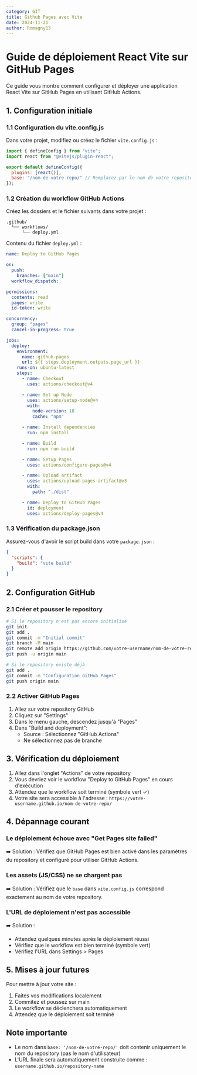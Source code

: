 ```yaml
---
category: GIT
title: Github Pages avec Vite
date: 2024-11-21
author: Romagny13
---
```


# Guide de déploiement React Vite sur GitHub Pages

Ce guide vous montre comment configurer et déployer une application React Vite sur GitHub Pages en utilisant GitHub Actions.

## 1. Configuration initiale

### 1.1 Configuration du vite.config.js

Dans votre projet, modifiez ou créez le fichier `vite.config.js` :

```js
import { defineConfig } from "vite";
import react from "@vitejs/plugin-react";

export default defineConfig({
  plugins: [react()],
  base: "/nom-de-votre-repo/" // Remplacez par le nom de votre repository
});
```

### 1.2 Création du workflow GitHub Actions

Créez les dossiers et le fichier suivants dans votre projet :

```
.github/
  └── workflows/
      └── deploy.yml
```

Contenu du fichier `deploy.yml` :

```yaml
name: Deploy to GitHub Pages

on:
  push:
    branches: ["main"]
  workflow_dispatch:

permissions:
  contents: read
  pages: write
  id-token: write

concurrency:
  group: "pages"
  cancel-in-progress: true

jobs:
  deploy:
    environment:
      name: github-pages
      url: ${{ steps.deployment.outputs.page_url }}
    runs-on: ubuntu-latest
    steps:
      - name: Checkout
        uses: actions/checkout@v4

      - name: Set up Node
        uses: actions/setup-node@v4
        with:
          node-version: 18
          cache: "npm"

      - name: Install dependencies
        run: npm install

      - name: Build
        run: npm run build

      - name: Setup Pages
        uses: actions/configure-pages@v4

      - name: Upload artifact
        uses: actions/upload-pages-artifact@v3
        with:
          path: "./dist"

      - name: Deploy to GitHub Pages
        id: deployment
        uses: actions/deploy-pages@v4
```

### 1.3 Vérification du package.json

Assurez-vous d'avoir le script build dans votre `package.json` :

```json
{
  "scripts": {
    "build": "vite build"
  }
}
```

## 2. Configuration GitHub

### 2.1 Créer et pousser le repository

```bash
# Si le repository n'est pas encore initialisé
git init
git add .
git commit -m "Initial commit"
git branch -M main
git remote add origin https://github.com/votre-username/nom-de-votre-repo.git
git push -u origin main

# Si le repository existe déjà
git add .
git commit -m "Configuration GitHub Pages"
git push origin main
```

### 2.2 Activer GitHub Pages

1. Allez sur votre repository GitHub
2. Cliquez sur "Settings"
3. Dans le menu gauche, descendez jusqu'à "Pages"
4. Dans "Build and deployment":
   - Source : Sélectionnez "GitHub Actions"
   - Ne sélectionnez pas de branche

## 3. Vérification du déploiement

1. Allez dans l'onglet "Actions" de votre repository
2. Vous devriez voir le workflow "Deploy to GitHub Pages" en cours d'exécution
3. Attendez que le workflow soit terminé (symbole vert ✓)
4. Votre site sera accessible à l'adresse : `https://votre-username.github.io/nom-de-votre-repo/`

## 4. Dépannage courant

### Le déploiement échoue avec "Get Pages site failed"

➡️ Solution : Vérifiez que GitHub Pages est bien activé dans les paramètres du repository et configuré pour utiliser GitHub Actions.

### Les assets (JS/CSS) ne se chargent pas

➡️ Solution : Vérifiez que le `base` dans `vite.config.js` correspond exactement au nom de votre repository.

### L'URL de déploiement n'est pas accessible

➡️ Solution :

- Attendez quelques minutes après le déploiement réussi
- Vérifiez que le workflow est bien terminé (symbole vert)
- Vérifiez l'URL dans Settings > Pages

## 5. Mises à jour futures

Pour mettre à jour votre site :

1. Faites vos modifications localement
2. Commitez et poussez sur main
3. Le workflow se déclenchera automatiquement
4. Attendez que le déploiement soit terminé

## Note importante

- Le nom dans `base: '/nom-de-votre-repo/'` doit contenir uniquement le nom du repository (pas le nom d'utilisateur)
- L'URL finale sera automatiquement construite comme : `username.github.io/repository-name`
